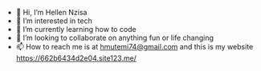 - 👋 Hi, I’m Hellen Nzisa
- 👀 I’m interested in tech
- 🌱 I’m currently learning how to code
- 💞️ I’m looking to collaborate on anything fun or life changing
- 📫 How to reach me is at hmutemi74@gmail.com and this is my website https://662b6434d2e04.site123.me/


<!---
HellenNzisa/HellenNzisa is a ✨ special ✨ repository because its `README.md` (this file) appears on your GitHub profile.
You can click the Preview link to take a look at your changes.
--->
